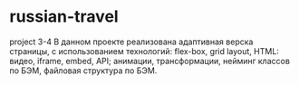 # russian-travel
project 3-4
В данном проекте реализована адаптивная верска страницы, с использованием технологий: flex-box, grid layout, HTML: видео, iframe, embed, API; анимации, трансформации, нейминг классов по БЭМ, файловая структура по БЭМ. 
